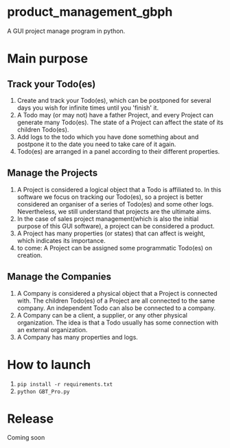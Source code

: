 # product_management_gbph
A GUI project manage program in python. 

# Main purpose
## Track your Todo(es)
1. Create and track your Todo(es), which can be postponed for several days you wish for infinite times until you 'finish' it.
2. A Todo may (or may not) have a father Project, and every Project can generate many Todo(es). The state of a Project can affect the state of its children Todo(es).
3. Add logs to the todo which you have done something about and postpone it to the date you need to take care of it again.
4. Todo(es) are arranged in a panel according to their different properties.
## Manage the Projects
1. A Project is considered a logical object that a Todo is affiliated to. In this software we focus on tracking our Todo(es), so a project is better considered an organiser of a series of Todo(es) and some other logs. Nevertheless, we still understand that projects are the ultimate aims.
2. In the case of sales project management(which is also the initial purpose of this GUI software), a project can be considered a product. 
3. A Project has many properties (or states) that can affect is weight, which indicates its importance.
4. to come: A Project can be assigned some programmatic Todo(es) on creation.
## Manage the Companies
1. A Company is considered a physical object that a Project is connected with. The children Todo(es) of a Project are all connected to the same company. An independent Todo can also be connected to a company.
2. A Company can be a client, a supplier, or any other physical organization. The idea is that a Todo usually has some connection with an external organization.
3. A Company has many properties and logs.

# How to launch
1. `pip install -r requirements.txt`
2. `python GBT_Pro.py`

# Release
Coming soon